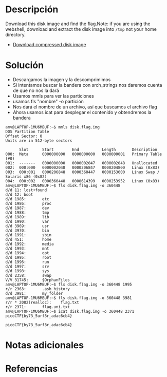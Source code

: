 # Descripción
Download this disk image and find the flag.Note: if you are using the webshell, download and extract the disk image into `/tmp` not your home directory.

- [Download compressed disk image](https://artifacts.picoctf.net/c/137/disk.flag.img.gz)
# Solución
- Descargamos la imagen y la descomprimimos
- Si intentamos buscar la bandera con srch_strings nos daremos cuenta de que no nos la dará
- Usamos mmls para ver las particiones
- usamos fls "nombre" -o partición
- Nos dará el nombre de un archivo, así que buscamos el archivo flag
- Ahora usamos icat para desplegar el contenido y obtendremos la bandera
```
amv@LAPTOP-1MU6MBUF:~$ mmls disk.flag.img
DOS Partition Table
Offset Sector: 0
Units are in 512-byte sectors

      Slot      Start        End          Length       Description
000:  Meta      0000000000   0000000000   0000000001   Primary Table (#0)
001:  -------   0000000000   0000002047   0000002048   Unallocated
002:  000:000   0000002048   0000206847   0000204800   Linux (0x83)
003:  000:001   0000206848   0000360447   0000153600   Linux Swap / Solaris x86 (0x82)
004:  000:002   0000360448   0000614399   0000253952   Linux (0x83)
amv@LAPTOP-1MU6MBUF:~$ fls disk.flag.img -o 360448
d/d 11: lost+found
d/d 12: boot
d/d 1985:       etc
d/d 1986:       proc
d/d 1987:       dev
d/d 1988:       tmp
d/d 1989:       lib
d/d 1990:       var
d/d 3969:       usr
d/d 3970:       bin
d/d 1991:       sbin
d/d 451:        home
d/d 1992:       media
d/d 1993:       mnt
d/d 1994:       opt
d/d 1995:       root
d/d 1996:       run
d/d 1997:       srv
d/d 1998:       sys
d/d 2358:       swap
V/V 31745:      $OrphanFiles
amv@LAPTOP-1MU6MBUF:~$ fls disk.flag.img -o 360448 1995
r/r 2363:       .ash_history
d/d 3981:       my_folder
amv@LAPTOP-1MU6MBUF:~$ fls disk.flag.img -o 360448 3981
r/r * 2082(realloc):    flag.txt
r/r 2371:       flag.uni.txt
amv@LAPTOP-1MU6MBUF:~$ icat disk.flag.img -o 360448 2371
picoCTF{by73_5urf3r_adac6cb4}

picoCTF{by73_5urf3r_adac6cb4}
```
# Notas adicionales
# Referencias
